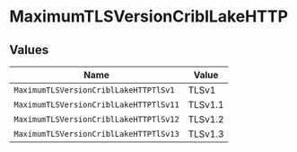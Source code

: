 # MaximumTLSVersionCriblLakeHTTP


## Values

| Name                                   | Value                                  |
| -------------------------------------- | -------------------------------------- |
| `MaximumTLSVersionCriblLakeHTTPTlSv1`  | TLSv1                                  |
| `MaximumTLSVersionCriblLakeHTTPTlSv11` | TLSv1.1                                |
| `MaximumTLSVersionCriblLakeHTTPTlSv12` | TLSv1.2                                |
| `MaximumTLSVersionCriblLakeHTTPTlSv13` | TLSv1.3                                |